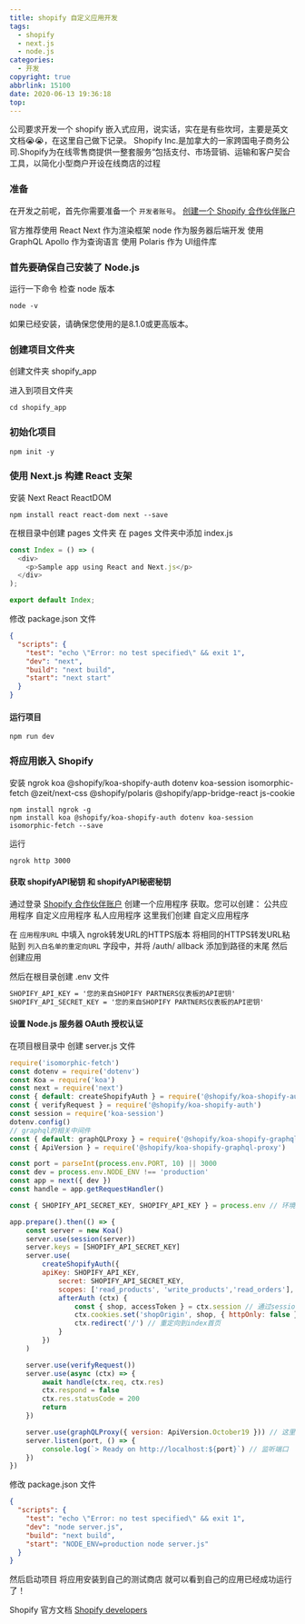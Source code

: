 ```yaml
---
title: shopify 自定义应用开发
tags:
  - shopify
  - next.js
  - node.js
categories:
  - 开发
copyright: true
abbrlink: 15100
date: 2020-06-13 19:36:18
top:
---
```


公司要求开发一个 shopify 嵌入式应用，说实话，实在是有些坎坷，主要是英文文档😭😭，在这里自己做下记录。
Shopify Inc.是加拿大的一家跨国电子商务公司.Shopify为在线零售商提供一整套服务“包括支付、市场营销、运输和客户契合工具，以简化小型商户开设在线商店的过程
<!-- more -->

### 准备 

在开发之前呢，首先你需要准备一个 `开发者账号`。 [创建一个 Shopify 合作伙伴账户](https://partners.shopify.com/signup)

官方推荐使用 React Next 作为渲染框架 node 作为服务器后端开发 使用 GraphQL Apollo 作为查询语言 使用 Polaris 作为 UI组件库

### 首先要确保自己安装了 Node.js

运行一下命令 检查 node 版本
```
node -v
```
如果已经安装，请确保您使用的是8.1.0或更高版本。

### 创建项目文件夹

创建文件夹 shopify_app

进入到项目文件夹
```
cd shopify_app
```
### 初始化项目

```
npm init -y
```
### 使用 Next.js 构建 React 支架

安装 Next React ReactDOM

```
npm install react react-dom next --save
```
在根目录中创建 pages 文件夹
在 pages 文件夹中添加 index.js

```js
const Index = () => (
  <div>
    <p>Sample app using React and Next.js</p>
  </div>
);

export default Index;
```

修改 package.json 文件

```json
{
  "scripts": {
    "test": "echo \"Error: no test specified\" && exit 1",
    "dev": "next",
    "build": "next build",
    "start": "next start"
  }
}
```
#### 运行项目

```
npm run dev
```

### 将应用嵌入 Shopify

安装 ngrok koa @shopify/koa-shopify-auth dotenv koa-session isomorphic-fetch @zeit/next-css @shopify/polaris @shopify/app-bridge-react js-cookie

```
npm install ngrok -g
npm install koa @shopify/koa-shopify-auth dotenv koa-session isomorphic-fetch --save
```
运行 
```
ngrok http 3000
```

#### 获取 shopifyAPI秘钥 和 shopifyAPI秘密秘钥

通过登录 [Shopify 合作伙伴账户](https://partners.shopify.com/signup) 创建一个应用程序
获取。您可以创建： 公共应用程序 自定义应用程序 私人应用程序 
这里我们创建 自定义应用程序

在 `应用程序URL` 中填入  ngrok转发URL的HTTPS版本
将相同的HTTPS转发URL粘贴到 `列入白名单的重定向URL` 字段中，并将 /auth/ allback 添加到路径的末尾
然后 创建应用

然后在根目录创建 .env 文件

```txt
SHOPIFY_API_KEY = '您的来自SHOPIFY PARTNERS仪表板的API密钥' 
SHOPIFY_API_SECRET_KEY = '您的来自SHOPIFY PARTNERS仪表板的API密钥'
```

#### 设置 Node.js 服务器 OAuth 授权认证

在项目根目录中 创建 server.js 文件

```js
require('isomorphic-fetch')
const dotenv = require('dotenv')
const Koa = require('koa')
const next = require('next')
const { default: createShopifyAuth } = require('@shopify/koa-shopify-auth')
const { verifyRequest } = require('@shopify/koa-shopify-auth')
const session = require('koa-session')
dotenv.config()
// graphql的相关中间件
const { default: graphQLProxy } = require('@shopify/koa-shopify-graphql-proxy')
const { ApiVersion } = require('@shopify/koa-shopify-graphql-proxy')

const port = parseInt(process.env.PORT, 10) || 3000
const dev = process.env.NODE_ENV !== 'production'
const app = next({ dev })
const handle = app.getRequestHandler()

const { SHOPIFY_API_SECRET_KEY, SHOPIFY_API_KEY } = process.env // 环境变量里读取 api-key与api-secret-key

app.prepare().then(() => {
    const server = new Koa()
    server.use(session(server))
    server.keys = [SHOPIFY_API_SECRET_KEY]
    server.use(
        createShopifyAuth({
        apiKey: SHOPIFY_API_KEY,
            secret: SHOPIFY_API_SECRET_KEY,
            scopes: ['read_products', 'write_products','read_orders'], //填写相关应用api相关请求的权限
            afterAuth (ctx) {
                const { shop, accessToken } = ctx.session // 通过session拿取相关商店地址以及请求api需要的accessToken
                ctx.cookies.set('shopOrigin', shop, { httpOnly: false })
                ctx.redirect('/') // 重定向到index首页
            }
        })
    )

    server.use(verifyRequest())
    server.use(async (ctx) => {
        await handle(ctx.req, ctx.res)
        ctx.respond = false
        ctx.res.statusCode = 200
        return
    })

    server.use(graphQLProxy({ version: ApiVersion.October19 })) // 这里填写相关api的版本
    server.listen(port, () => {
        console.log(`> Ready on http://localhost:${port}`) // 监听端口
    })
})
```

修改 package.json 文件
```json
{
  "scripts": {
    "test": "echo \"Error: no test specified\" && exit 1",
    "dev": "node server.js",
    "build": "next build",
    "start": "NODE_ENV=production node server.js"
  }
}
```

然后启动项目 将应用安装到自己的测试商店 就可以看到自己的应用已经成功运行了！

Shopify 官方文档
[Shopify developers](https://shopify.dev/concepts/shopify-introduction)